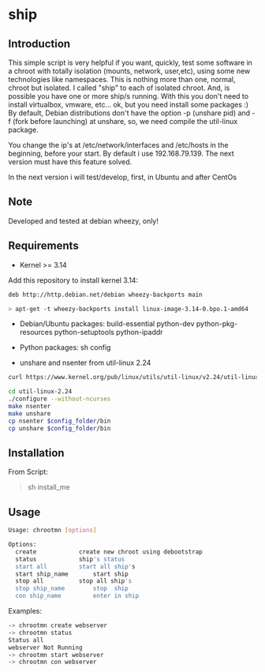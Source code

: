 ship
========

Introduction
------------

This simple script is very helpful if you want, quickly, test some software in a chroot with totally isolation (mounts, network, user,etc), using some new technologies like namespaces. This is nothing more than one, normal, chroot but isolated.
I called "ship" to each of  isolated chroot. And, is possible you have one or more ship/s running.
With this you don't need to install virtualbox, vmware, etc... ok, but you need install some packages :)
By default, Debian distributions don't have the option -p (unshare pid) and -f (fork before launching) at unshare, so, we need compile the util-linux package.

You change the ip's at /etc/network/interfaces and /etc/hosts in the beginning, before your start.
By default i use 192.168.79.139. The next version must have this feature solved.

In the next version i will test/develop, first, in Ubuntu and after CentOs

Note
------------
Developed and tested at debian wheezy, only!


Requirements
------------
- Kernel >= 3.14

Add this repository to install kernel 3.14:

```bash
deb http://http.debian.net/debian wheezy-backports main

> apt-get -t wheezy-backports install linux-image-3.14-0.bpo.1-amd64
```

- Debian/Ubuntu packages:
build-essential python-dev python-pkg-resources python-setuptools python-ipaddr

- Python packages:
sh config

- unshare and nsenter from util-linux 2.24
```bash
curl https://www.kernel.org/pub/linux/utils/util-linux/v2.24/util-linux-2.24.tar.gz | tar -zxf-

cd util-linux-2.24
./configure --without-ncurses
make nsenter
make unshare
cp nsenter $config_folder/bin
cp unshare $config_folder/bin
```

Installation
------------
From Script:
> sh install_me


Usage
-----
```bash
Usage: chrootmn [options]

Options:
  create			create new chroot using debootstrap
  status			ship's status
  start all			start all ship's
  start ship_name		start ship
  stop all			stop all ship's
  stop ship_name		stop  ship
  con ship_name			enter in ship
```

Examples:

```bash
-> chrootmn create webserver
-> chrootmn status
Status all
webserver Not Running
-> chrootmn start webserver
-> chrootmn con webserver
```
